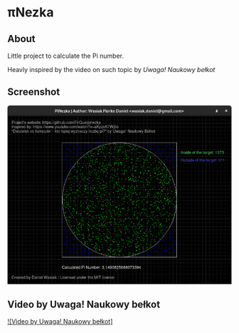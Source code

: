 # πNezka

## About

Little project to calculate the Pi number.

Heavly inspired by the video on such topic by *Uwaga! Naukowy bełkot*

## Screenshot
![Screenshot](img/pinezka.png)

## Video by Uwaga! Naukowy bełkot

[![Video by Uwaga! Naukowy bełkot]](https://youtu.be/aKyzxK7Wj0o?t=785)
